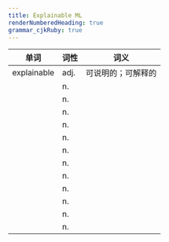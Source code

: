 ```yaml
---
title: Explainable ML
renderNumberedHeading: true
grammar_cjkRuby: true
---
```


| 单词 | 词性 | 词义  |
| ---------- | --- | --- |
| explainable | adj.  | 可说明的；可解释的 |
|  | n.  |  |
|  | n.  |  |
|  | n.  |  |
|  | n.  |  |
|  | n.  |  |
|  | n.  |  |
|  | n.  |  |
|  | n.  |  |
|  | n.  |  |
|  | n.  |  |
|  | n.  |  |
|  | n.  |  |
